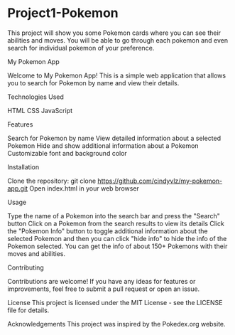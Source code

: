 # Project1-Pokemon
This project will show you some Pokemon cards where you can see their abilities and moves. You will be able to go through each pokemon and even search for individual pokemon of your preference.

My Pokemon App

Welcome to My Pokemon App! This is a simple web application that allows you to search for Pokemon by name and view their details.

Technologies Used

HTML
CSS
JavaScript

Features

Search for Pokemon by name
View detailed information about a selected Pokemon
Hide and show additional information about a Pokemon
Customizable font and background color

Installation

Clone the repository: git clone https://github.com/cindyvlz/my-pokemon-app.git
Open index.html in your web browser

Usage

Type the name of a Pokemon into the search bar and press the "Search" button
Click on a Pokemon from the search results to view its details
Click the "Pokemon Info" button to toggle additional information about the selected Pokemon
and then you can click "hide info" to hide the info of the Pokemon selected. 
You can get the info of about 150+ Pokemons with their moves and abilities. 

Contributing

Contributions are welcome! If you have any ideas for features or improvements, feel free to submit a pull request or open an issue.

License
This project is licensed under the MIT License - see the LICENSE file for details.

Acknowledgements
This project was inspired by the Pokedex.org website.
